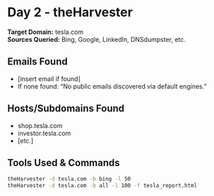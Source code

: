 # Day 2 - theHarvester
**Target Domain:** tesla.com  
**Sources Queried:** Bing, Google, LinkedIn, DNSdumpster, etc.

## Emails Found
- [insert email if found]
- If none found: “No public emails discovered via default engines.”

## Hosts/Subdomains Found
- shop.tesla.com
- investor.tesla.com
- [etc.]

## Tools Used & Commands

```bash
theHarvester -d tesla.com -b bing -l 50
theHarvester -d tesla.com -b all -l 100 -f tesla_report.html
